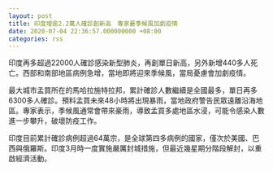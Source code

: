 ```yaml
---
layout: post
title: 印度增逾2.2萬人確診創新高　專家憂季候風加劇疫情
date: 2020-07-04 22:36:57.000000000 +08:00
categories: rss
---
```


印度再多超過22000人確診感染新型肺炎，再創單日新高，另外新增440多人死亡。西部和南部地區病例急增，當地即將迎來季候風，當局憂慮會加劇疫情。

最大城市孟買所在的馬哈拉施特拉邦，累計確診人數繼續是全國最多，單日再多6300多人確診。預料孟買未來48小時將出現暴雨，當地政府警告民眾遠離沿海地區。專家表示，季候風通常會帶來豪雨，導致孟買多處地區水浸，可能令感染人數進一步攀升，破壞防疫工作。

印度目前累計確診病例超過64萬宗，是全球第四多病例的國家，僅次於美國、巴西與俄羅斯。印度3月時一度實施嚴厲封城措施，但最近幾星期分階段解封，以重啟經濟活動。
